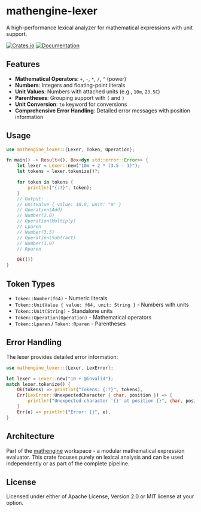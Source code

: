 # mathengine-lexer

A high-performance lexical analyzer for mathematical expressions with unit support.

[![Crates.io](https://img.shields.io/crates/v/mathengine-lexer.svg)](https://crates.io/crates/mathengine-lexer)
[![Documentation](https://docs.rs/mathengine-lexer/badge.svg)](https://docs.rs/mathengine-lexer)

## Features

- **Mathematical Operators**: `+`, `-`, `*`, `/`, `^` (power)
- **Numbers**: Integers and floating-point literals
- **Unit Values**: Numbers with attached units (e.g., `10m`, `23.5C`)
- **Parentheses**: Grouping support with `(` and `)`
- **Unit Conversion**: `to` keyword for conversions
- **Comprehensive Error Handling**: Detailed error messages with position information

## Usage

```rust
use mathengine_lexer::{Lexer, Token, Operation};

fn main() -> Result<(), Box<dyn std::error::Error>> {
    let lexer = Lexer::new("10m + 2 * (3.5 - 1)");
    let tokens = lexer.tokenize()?;

    for token in tokens {
        println!("{:?}", token);
    }
    // Output:
    // UnitValue { value: 10.0, unit: "m" }
    // Operation(Add)
    // Number(2.0)
    // Operation(Multiply)
    // Lparen
    // Number(3.5)
    // Operation(Subtract)
    // Number(1.0)
    // Rparen

    Ok(())
}
```

## Token Types

- `Token::Number(f64)` - Numeric literals
- `Token::UnitValue { value: f64, unit: String }` - Numbers with units
- `Token::Unit(String)` - Standalone units
- `Token::Operation(Operation)` - Mathematical operators
- `Token::Lparen` / `Token::Rparen` - Parentheses

## Error Handling

The lexer provides detailed error information:

```rust
use mathengine_lexer::{Lexer, LexError};

let lexer = Lexer::new("10 + @invalid");
match lexer.tokenize() {
    Ok(tokens) => println!("Tokens: {:?}", tokens),
    Err(LexError::UnexpectedCharacter { char, position }) => {
        println!("Unexpected character '{}' at position {}", char, position);
    }
    Err(e) => println!("Error: {}", e),
}
```

## Architecture

Part of the [mathengine](https://github.com/username/mathengine) workspace - a modular mathematical expression evaluator. This crate focuses purely on lexical analysis and can be used independently or as part of the complete pipeline.

## License

Licensed under either of Apache License, Version 2.0 or MIT license at your option.